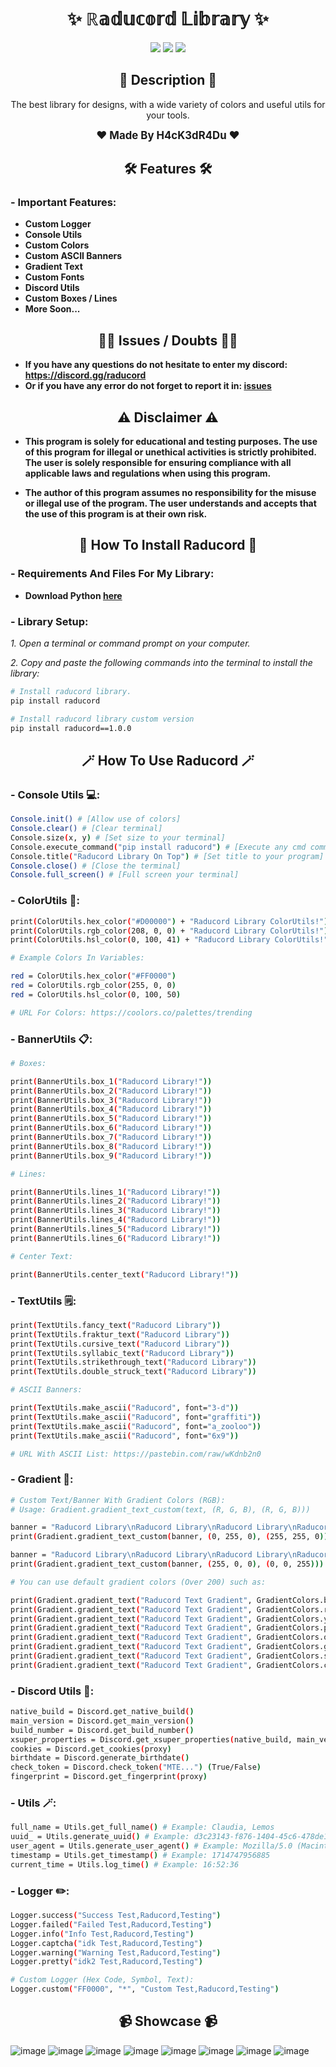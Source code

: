 <h1 align="center">✨ ℝ𝕒𝕕𝕦𝕔𝕠𝕣𝕕 𝕃𝕚𝕓𝕣𝕒𝕣𝕪 ✨</h1>

<p align="center">
  <img src="https://img.shields.io/github/license/H4cK3dR4Du/Epic-Games-X-Discord.svg?style=for-the-badge&labelColor=black&color=c1121f&logo=IOTA"/>
  <img src="https://img.shields.io/github/stars/H4cK3dR4Du/Epic-Games-X-Discord.svg?style=for-the-badge&labelColor=black&color=c1121f&logo=IOTA"/>
  <img src="https://img.shields.io/github/languages/top/H4cK3dR4Du/Epic-Games-X-Discord.svg?style=for-the-badge&labelColor=black&color=c1121f&logo=javascript"/>
</p>

<h2 align="center"> 📝 Description 📝 </h2>

<p align="center">
  The best library for designs, with a wide variety of colors and useful utils for your tools.
</p>

<p align="center">
  <b><big>❤️ Made By H4cK3dR4Du ❤️</big></b>
</p>

<h2 align="center"> 🛠️ Features 🛠️ </h2>

### - Important Features:

- **Custom Logger**
- **Console Utils**
- **Custom Colors**
- **Custom ASCII Banners**
- **Gradient Text**
- **Custom Fonts**
- **Discord Utils**
- **Custom Boxes / Lines**
- **More Soon...**

<h2 align="center"> 🤷‍♂️ Issues / Doubts 🤷‍♂️</h2>

- **If you have any questions do not hesitate to enter my discord: https://discord.gg/raducord**
- **Or if you have any error do not forget to report it in: [issues](https://github.com/H4cK3dR4Du/raducord/issues/new)**

<h2 align="center"> ⚠️ Disclaimer ⚠️ </h2>

- **This program is solely for educational and testing purposes. The use of this program for illegal or unethical activities is strictly prohibited. The user is solely responsible for ensuring compliance with all applicable laws and regulations when using this program.**

- **The author of this program assumes no responsibility for the misuse or illegal use of the program. The user understands and accepts that the use of this program is at their own risk.**

<h2 align="center"> 🚀 How To Install Raducord 🚀 </h2>

### - Requirements And Files For My Library:

- **Download Python [here](https://www.python.org/downloads/)**

### - Library Setup:

*1. Open a terminal or command prompt on your computer.*

*2. Copy and paste the following commands into the terminal to install the library:*
   
```bash
# Install raducord library.
pip install raducord

# Install raducord library custom version
pip install raducord==1.0.0
```

<h2 align="center"> 🪄 How To Use Raducord 🪄 </h2>

### - Console Utils 💻:

```bash
Console.init() # [Allow use of colors]
Console.clear() # [Clear terminal]
Console.size(x, y) # [Set size to your terminal]
Console.execute_command("pip install raducord") # [Execute any cmd command]
Console.title("Raducord Library On Top") # [Set title to your program]
Console.close() # [Close the terminal]
Console.full_screen() # [Full screen your terminal]
```

### - ColorUtils 🌈:

```bash
print(ColorUtils.hex_color("#D00000") + "Raducord Library ColorUtils!") # [Use any color by its HEX code]
print(ColorUtils.rgb_color(208, 0, 0) + "Raducord Library ColorUtils!") # [Use any color by its RGB code]
print(ColorUtils.hsl_color(0, 100, 41) + "Raducord Library ColorUtils!") # [Use any color by its HSL code]

# Example Colors In Variables:

red = ColorUtils.hex_color("#FF0000")
red = ColorUtils.rgb_color(255, 0, 0)
red = ColorUtils.hsl_color(0, 100, 50)

# URL For Colors: https://coolors.co/palettes/trending
```

### - BannerUtils 📋:

```bash
# Boxes:

print(BannerUtils.box_1("Raducord Library!"))
print(BannerUtils.box_2("Raducord Library!"))
print(BannerUtils.box_3("Raducord Library!"))
print(BannerUtils.box_4("Raducord Library!"))
print(BannerUtils.box_5("Raducord Library!"))
print(BannerUtils.box_6("Raducord Library!"))
print(BannerUtils.box_7("Raducord Library!"))
print(BannerUtils.box_8("Raducord Library!"))
print(BannerUtils.box_9("Raducord Library!"))

# Lines:

print(BannerUtils.lines_1("Raducord Library!"))
print(BannerUtils.lines_2("Raducord Library!"))
print(BannerUtils.lines_3("Raducord Library!"))
print(BannerUtils.lines_4("Raducord Library!"))
print(BannerUtils.lines_5("Raducord Library!"))
print(BannerUtils.lines_6("Raducord Library!"))

# Center Text:

print(BannerUtils.center_text("Raducord Library!"))
```

### - TextUtils 🗒️:

```bash
print(TextUtils.fancy_text("Raducord Library"))
print(TextUtils.fraktur_text("Raducord Library"))
print(TextUtils.cursive_text("Raducord Library"))
print(TextUtils.syllabic_text("Raducord Library"))
print(TextUtils.strikethrough_text("Raducord Library"))
print(TextUtils.double_struck_text("Raducord Library"))

# ASCII Banners:

print(TextUtils.make_ascii("Raducord", font="3-d"))
print(TextUtils.make_ascii("Raducord", font="graffiti"))
print(TextUtils.make_ascii("Raducord", font="a_zooloo"))
print(TextUtils.make_ascii("Raducord", font="6x9"))

# URL With ASCII List: https://pastebin.com/raw/wKdnb2n0
```

### - Gradient 🍧:

```bash
# Custom Text/Banner With Gradient Colors (RGB):
# Usage: Gradient.gradient_text_custom(text, (R, G, B), (R, G, B)))

banner = "Raducord Library\nRaducord Library\nRaducord Library\nRaducord Library\nRaducord Library\nRaducord Library"
print(Gradient.gradient_text_custom(banner, (0, 255, 0), (255, 255, 0)))

banner = "Raducord Library\nRaducord Library\nRaducord Library\nRaducord Library\nRaducord Library\nRaducord Library"
print(Gradient.gradient_text_custom(banner, (255, 0, 0), (0, 0, 255)))

# You can use default gradient colors (Over 200) such as:

print(Gradient.gradient_text("Raducord Text Gradient", GradientColors.blue_to_green))
print(Gradient.gradient_text("Raducord Text Gradient", GradientColors.red_to_blue))
print(Gradient.gradient_text("Raducord Text Gradient", GradientColors.yellow_to_gray))
print(Gradient.gradient_text("Raducord Text Gradient", GradientColors.pink_to_orange))
print(Gradient.gradient_text("Raducord Text Gradient", GradientColors.orange_to_blue))
print(Gradient.gradient_text("Raducord Text Gradient", GradientColors.gold_to_red))
print(Gradient.gradient_text("Raducord Text Gradient", GradientColors.silver_to_blue))
print(Gradient.gradient_text("Raducord Text Gradient", GradientColors.cyan_to_green))
```

### - Discord Utils 🥏:

```bash
native_build = Discord.get_native_build()
main_version = Discord.get_main_version()
build_number = Discord.get_build_number()
xsuper_properties = Discord.get_xsuper_properties(native_build, main_version, build_number)
cookies = Discord.get_cookies(proxy)
birthdate = Discord.generate_birthdate()
check_token = Discord.check_token("MTE...") (True/False)
fingerprint = Discord.get_fingerprint(proxy)
```

### - Utils 🪄:

```bash
full_name = Utils.get_full_name() # Example: Claudia, Lemos
uuid_ = Utils.generate_uuid() # Example: d3c23143-f876-1404-45c6-478de1899d0f
user_agent = Utils.generate_user_agent() # Example: Mozilla/5.0 (Macintosh; Intel Mac OS X 10_15_7) AppleWebKit/537.36 (KHTML, like Gecko) Chrome/117.0.0.0 Safari/537.36
timestamp = Utils.get_timestamp() # Example: 1714747956885
current_time = Utils.log_time() # Example: 16:52:36
```

### - Logger ✏️:

```bash
Logger.success("Success Test,Raducord,Testing")
Logger.failed("Failed Test,Raducord,Testing")
Logger.info("Info Test,Raducord,Testing")
Logger.captcha("idk Test,Raducord,Testing")
Logger.warning("Warning Test,Raducord,Testing")
Logger.pretty("idk2 Test,Raducord,Testing")

# Custom Logger (Hex Code, Symbol, Text):
Logger.custom("FF0000", "*", "Custom Test,Raducord,Testing")
```

<h2 align="center"> 📹 Showcase 📹 </h2>

![image](https://github.com/H4cK3dR4Du/raducord/assets/118562174/1f4ec630-131c-446f-8169-e82881d45e1b)
![image](https://github.com/H4cK3dR4Du/raducord/assets/118562174/0b050fb3-d8dc-4d79-ac79-fdfaa667cf14)
![image](https://github.com/H4cK3dR4Du/raducord/assets/118562174/ebf7e315-63a2-485b-867a-5dfc457b8b29)
![image](https://github.com/H4cK3dR4Du/raducord/assets/118562174/d7d4ef0b-df52-4f94-ab46-3a05ee65cc0d)
![image](https://github.com/H4cK3dR4Du/raducord/assets/118562174/a8db6296-d6d0-4764-8512-8bd09e1f4fe1)
![image](https://github.com/H4cK3dR4Du/raducord/assets/118562174/f2913349-e9fb-46b6-84ba-a5230d479365)
![image](https://github.com/H4cK3dR4Du/raducord/assets/118562174/79c4c427-9eaa-4de2-a992-e196f3eec2d9)
![image](https://github.com/H4cK3dR4Du/raducord/assets/118562174/fa53415c-5fdb-4f1e-be73-75be1916b75f)
